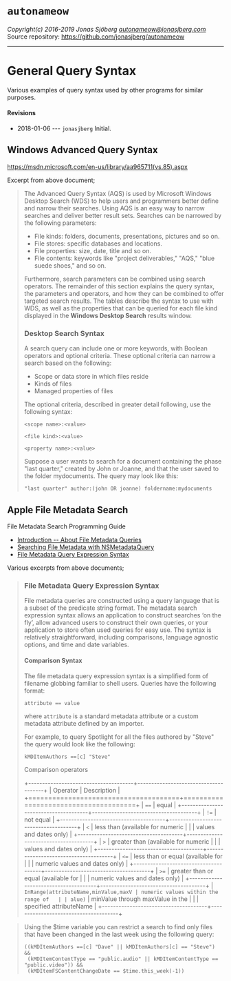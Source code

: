 `autonameow`
============
*Copyright(c) 2016-2019 Jonas Sjöberg <autonameow@jonasjberg.com>*  
Source repository: <https://github.com/jonasjberg/autonameow>

--------------------------------------------------------------------------------

General Query Syntax
====================
Various examples of query syntax used by other programs for similar purposes.

#### Revisions
* 2018-01-06 --- `jonasjberg` Initial.


Windows Advanced Query Syntax
-----------------------------
<https://msdn.microsoft.com/en-us/library/aa965711(vs.85).aspx>

Excerpt from above document;

> The Advanced Query Syntax (AQS) is used by Microsoft Windows Desktop
> Search (WDS) to help users and programmers better define and narrow
> their searches. Using AQS is an easy way to narrow searches and deliver
> better result sets. Searches can be narrowed by the following
> parameters:
>
> -   File kinds: folders, documents, presentations, pictures and so on.
> -   File stores: specific databases and locations.
> -   File properties: size, date, title and so on.
> -   File contents: keywords like "project deliverables," "AQS," "blue
>     suede shoes," and so on.
>
> Furthermore, search parameters can be combined using search operators.
> The remainder of this section explains the query syntax, the parameters
> and operators, and how they can be combined to offer targeted search
> results. The tables describe the syntax to use with WDS, as well as the
> properties that can be queried for each file kind displayed in the
> **Windows Desktop Search** results window.
>
> ### Desktop Search Syntax
>
> A search query can include one or more keywords, with Boolean operators
> and optional criteria. These optional criteria can narrow a search based
> on the following:
>
> -   Scope or data store in which files reside
> -   Kinds of files
> -   Managed properties of files
>
> The optional criteria, described in greater detail following, use the
> following syntax:
>
> `<scope name>:<value>`
>
> `<file kind>:<value>`
>
> `<property name>:<value>`
>
> Suppose a user wants to search for a document containing the phase "last
> quarter," created by John or Joanne, and that the user saved to the
> folder mydocuments. The query may look like this:
>
> `"last quarter" author:(john OR joanne) foldername:mydocuments`


Apple File Metadata Search
--------------------------
File Metadata Search Programming Guide

* [Introduction -- About File Metadata Queries](https://developer.apple.com/library/content/documentation/Carbon/Conceptual/SpotlightQuery/Concepts/Introduction.html>)
* [Searching File Metadata with NSMetadataQuery](https://developer.apple.com/library/content/documentation/Carbon/Conceptual/SpotlightQuery/Concepts/QueryingMetadata.html)
* [File Metadata Query Expression Syntax](https://developer.apple.com/library/content/documentation/Carbon/Conceptual/SpotlightQuery/Concepts/QueryFormat.html)

Various excerpts from above documents;


> ### File Metadata Query Expression Syntax
>
> File metadata queries are constructed using a query language that is a
> subset of the predicate string format. The metadata search expression
> syntax allows an application to construct searches ‘on the fly’, allow
> advanced users to construct their own queries, or your application to
> store often used queries for easy use. The syntax is relatively
> straightforward, including comparisons, language agnostic options, and
> time and date variables.
>
> #### Comparison Syntax
> The file metadata query expression syntax is a simplified form of
> filename globbing familiar to shell users. Queries have the following
> format:
>
> ```
> attribute == value
> ```
>
> where `attribute` is a standard metadata attribute or a custom metadata
> attribute defined by an importer.
>
> For example, to query Spotlight for all the files authored by "Steve"
> the query would look like the following:
> ```
> kMDItemAuthors ==[c] "Steve"
> ```
>
> Comparison operators
>
> +--------------------------------------+--------------------------------------+
> | Operator                             | Description                          |
> +======================================+======================================+
> | `==`                                 | equal                                |
> +--------------------------------------+--------------------------------------+
> | `!=`                                 | not equal                            |
> +--------------------------------------+--------------------------------------+
> | `<`                                  | less than (available for numeric     |
> |                                      | values and dates only)               |
> +--------------------------------------+--------------------------------------+
> | `>`                                  | greater than (available for numeric  |
> |                                      | values and dates only)               |
> +--------------------------------------+--------------------------------------+
> | `<=`                                 | less than or equal (available for    |
> |                                      | numeric values and dates only)       |
> +--------------------------------------+--------------------------------------+
> | `>=`                                 | greater than or equal (available for |
> |                                      | numeric values and dates only)       |
> +--------------------------------------+--------------------------------------+
> | `InRange(attributeName,minValue,maxV | numeric values within the range of   |
> | alue)`                               | minValue through maxValue in the     |
> |                                      | specified attributeName              |
> +--------------------------------------+--------------------------------------+


> Using the $time variable you can restrict a search to find only files that have
> been changed in the last week using the following query:
>
> ```
> ((kMDItemAuthors ==[c] "Dave" || kMDItemAuthors[c] == "Steve") &&
>  (kMDItemContentType == "public.audio" || kMDItemContentType == "public.video")) &&
>  (kMDItemFSContentChangeDate == $time.this_week(-1))
> ```
